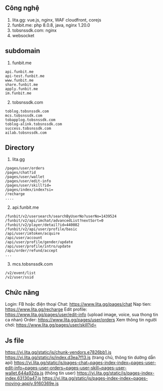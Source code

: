 ## Công nghệ 
1. lita.gg: vue.js, nginx, WAF cloudfront, corejs 
2. funbit.me: php 8.0.8, java, nginx 1.20.0 
3. tobsnssdk.com: nginx 
4. websocket

## subdomain 

1. funbit.me 
```
api.funbit.me
api-test.funbit.me
www.funbit.me
share.funbit.me
apply.funbit.me
im.funbit.me
``` 
2. tobsnssdk.com 
```
toblog.tobsnssdk.com
mcs.tobsnssdk.com
tobapplog.tobsnssdk.com 
toblog-alink.tobsnssdk.com
success.tobsnssdk.com 
ailab.tobsnssdk.com
``` 
## Directory 
1. lita.gg
```
/pages/user/orders
/pages/chat?id
/pages/user/wallet
/pages/user/edit-info
/pages/user/skill?id=
/pages/index/index?si=
/recharge
....
```
2. api.funbit.me 
```
/funbit/v2/usersearch/searchByUserNo?userNo=1439524
/funbit/v2/api/imchat/advancedList?nextSort=0
/funbit/v2/player/detail?id=440082
/funbit/v2/api/user/profile/basic
/api/user/imtoken/acquire
/api/user/account
/api/user/profile/gender/update
/api/user/profile/intro/update
/api/order/refund/accept
...
```
3. mcs.tobsnssdk.com 
```
/v2/event/list
/v2/user/ssid
```
## Chức năng 
Login: FB hoặc điện thoại
Chat: https://www.lita.gg/pages/chat
Nap tien: https://www.lita.gg/recharge
Edit profile: https://www.lita.gg/pages/user/edit-info (upload image, voice, sua thong tin ca nhan)
Order: https://www.lita.gg/pages/user/orders
Xem thông tin người chơi: https://www.lita.gg/pages/user/skill?id=

## Js file 
https://vi.lita.gg/static/js/chunk-vendors.e7826bb1.js
https://vi.lita.gg/static/js/index.d3ea7f13.js (trang chủ, thông tin dường dẫn api)
https://vi.lita.gg/static/js/pages-chat~pages-index-index~pages-user-edit-info~pages-user-orders~pages-user-skill~pages-user-wallet.644a92da.js (thông tin user)
https://vi.lita.gg/static/js/pages-index-index.63130a47.js
https://vi.lita.gg/static/js/pages-index-index~pages-moving-apply.9160369e.js
